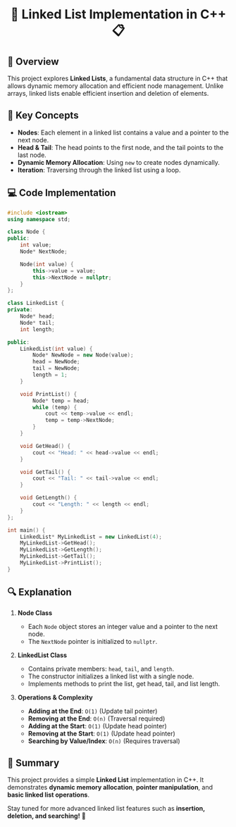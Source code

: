 <div align="center">

# 🔗 Linked List Implementation in C++ 📋

</div>

## 📖 Overview
This project explores **Linked Lists**, a fundamental data structure in C++ that allows dynamic memory allocation and efficient node management. Unlike arrays, linked lists enable efficient insertion and deletion of elements.

## 🔑 Key Concepts
- **Nodes**: Each element in a linked list contains a value and a pointer to the next node.
- **Head & Tail**: The head points to the first node, and the tail points to the last node.
- **Dynamic Memory Allocation**: Using `new` to create nodes dynamically.
- **Iteration**: Traversing through the linked list using a loop.

## 💻 Code Implementation
```cpp
#include <iostream>
using namespace std;

class Node {
public:
    int value;
    Node* NextNode;

    Node(int value) {
        this->value = value;
        this->NextNode = nullptr;
    }
};

class LinkedList {
private:
    Node* head;
    Node* tail;
    int length;

public:
    LinkedList(int value) {
        Node* NewNode = new Node(value);
        head = NewNode;
        tail = NewNode;
        length = 1;
    }

    void PrintList() {
        Node* temp = head;
        while (temp) {
            cout << temp->value << endl;
            temp = temp->NextNode;
        }
    }

    void GetHead() {
        cout << "Head: " << head->value << endl;
    }

    void GetTail() {
        cout << "Tail: " << tail->value << endl;
    }

    void GetLength() {
        cout << "Length: " << length << endl;
    }
};

int main() {
    LinkedList* MyLinkedList = new LinkedList(4);
    MyLinkedList->GetHead();
    MyLinkedList->GetLength();
    MyLinkedList->GetTail();
    MyLinkedList->PrintList();
}
```

## 🔍 Explanation
1. **Node Class**
   - Each `Node` object stores an integer value and a pointer to the next node.
   - The `NextNode` pointer is initialized to `nullptr`.

2. **LinkedList Class**
   - Contains private members: `head`, `tail`, and `length`.
   - The constructor initializes a linked list with a single node.
   - Implements methods to print the list, get head, tail, and list length.

3. **Operations & Complexity**
   - **Adding at the End**: `O(1)` (Update tail pointer)
   - **Removing at the End**: `O(n)` (Traversal required)
   - **Adding at the Start**: `O(1)` (Update head pointer)
   - **Removing at the Start**: `O(1)` (Update head pointer)
   - **Searching by Value/Index**: `O(n)` (Requires traversal)

## 🎯 Summary
This project provides a simple **Linked List** implementation in C++. It demonstrates **dynamic memory allocation**, **pointer manipulation**, and **basic linked list operations**.

Stay tuned for more advanced linked list features such as **insertion, deletion, and searching!** 🚀

